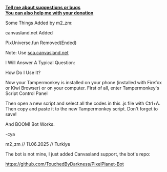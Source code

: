 **[Tell me about suggestions or bugs](https://discord.gg/VyfVmD2nhZ)**<br/>
**[You can also help me with your donation](https://boosty.to/touchedbydarkness)**

Some Things Added by m2_zm:

canvasland.net Added

PixUniverse.fun Removed(Ended)

Note: Use [sca.canvasland.net](https://sca.canvasland.net)

I Will Answer A Typical Question:

How Do I Use It?

Now your Tampermonkey is installed on your phone (installed with Firefox or Kiwi Browser) or on your computer. First of all, enter Tampermonkey's Script Control Panel

Then open a new script and select all the codes in this .js file with Ctrl+A. Then copy and paste it to the new Tampermonkey script. Don't forget to save!

And BOOM! Bot Works.

-cya

m2_zm // 11.06.2025 // Turkiye

The bot is not mine, I just added Canvasland support, the bot's repo:

https://github.com/TouchedByDarkness/PixelPlanet-Bot
